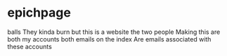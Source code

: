 # epichpage
balls
They kinda burn but this is a website the two people
Making this are both my accounts both emails on the index
Are emails associated with these accounts
